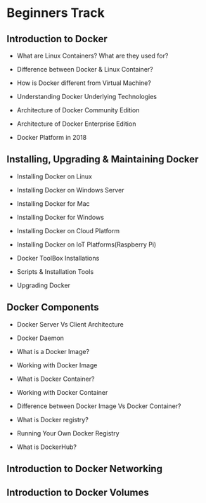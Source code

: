 # Beginners Track

## Introduction to Docker 

- What are Linux Containers? What are they used for?

- Difference between Docker & Linux Container?

- How is Docker different from Virtual Machine?

- Understanding Docker Underlying Technologies

- Architecture of Docker Community Edition

- Architecture of Docker Enterprise Edition

- Docker Platform in 2018


## Installing, Upgrading & Maintaining Docker 

- Installing Docker on Linux

- Installing Docker on Windows Server

- Installing Docker for Mac

- Installing Docker for Windows

- Installing Docker on Cloud Platform

- Installing Docker on IoT Platforms(Raspberry Pi)

- Docker ToolBox Installations

- Scripts & Installation Tools

- Upgrading Docker


## Docker Components

- Docker Server Vs Client Architecture

- Docker Daemon

- What is a Docker Image?

- Working with Docker Image

- What is Docker Container?

- Working with Docker Container

- Difference between Docker Image Vs Docker Container?

- What is Docker registry?

- Running Your Own Docker Registry

- What is DockerHub?

## Introduction to Docker Networking


## Introduction to Docker Volumes





